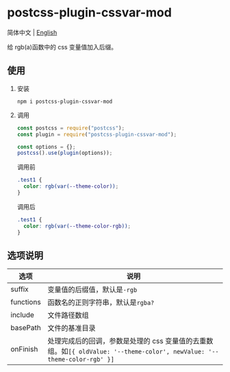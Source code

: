 # postcss-plugin-cssvar-mod

简体中文 | [English](README.en.md)

给 rgb(a)函数中的 css 变量值加入后缀。

## 使用

1. 安装

   ```shell
   npm i postcss-plugin-cssvar-mod
   ```

2. 调用

   ```js
   const postcss = require("postcss");
   const plugin = require("postcss-plugin-cssvar-mod");

   const options = {};
   postcss().use(plugin(options));
   ```

   调用前

   ```css
   .test1 {
     color: rgb(var(--theme-color));
   }
   ```

   调用后

   ```css
   .test1 {
     color: rgb(var(--theme-color-rgb));
   }
   ```

## 选项说明

| 选项      | 说明                                                                                                                    |
| --------- | ----------------------------------------------------------------------------------------------------------------------- |
| suffix    | 变量值的后缀值，默认是`-rgb`                                                                                            |
| functions | 函数名的正则字符串，默认是`rgba?`                                                                                       |
| include   | 文件路径数组                                                                                                            |
| basePath  | 文件的基准目录                                                                                                          |
| onFinish  | 处理完成后的回调，参数是处理的 css 变量值的去重数组。如`[{ oldValue: '--theme-color', newValue: '--theme-color-rgb' }]` |
